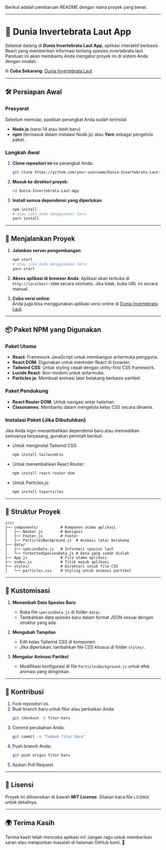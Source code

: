 Berikut adalah pembaruan README dengan nama proyek yang benar.

---

# 🌊 Dunia Invertebrata Laut App

Selamat datang di **Dunia Invertebrata Laut App**, aplikasi interaktif berbasis React yang memberikan informasi tentang spesies invertebrata laut. Panduan ini akan membantu Anda mengatur proyek ini di sistem Anda dengan mudah.

🌐 **Coba Sekarang**: [Dunia Invertebrata Laut](https://Dunia-Invertebrata-Laut-Appvercel.app/)

---

## 🛠 Persiapan Awal

### **Prasyarat**

Sebelum memulai, pastikan perangkat Anda sudah terinstal:

- **Node.js** (versi 14 atau lebih baru)
- **npm** (termasuk dalam instalasi Node.js) atau **Yarn** sebagai pengelola paket.

### **Langkah Awal**

1. **Clone repositori ini** ke perangkat Anda:

   ```bash
   git clone https://github.com/your-username/Dunia-Invertebrata-Laut-App.git
   ```

2. **Masuk ke direktori proyek**:

   ```bash
   cd Dunia-Invertebrata-Laut-App
   ```

3. **Install semua dependensi yang diperlukan**:
   ```bash
   npm install
   # atau jika Anda menggunakan Yarn:
   yarn install
   ```

---

## 🚀 Menjalankan Proyek

1. **Jalankan server pengembangan**:

   ```bash
   npm start
   # atau jika Anda menggunakan Yarn:
   yarn start
   ```

2. **Akses aplikasi di browser Anda**:
   Aplikasi akan terbuka di `http://localhost:3000` secara otomatis. Jika tidak, buka URL ini secara manual.

3. **Coba versi online**:  
   Anda juga bisa menggunakan aplikasi versi online di [Dunia Invertebrata Laut](https://Dunia-Invertebrata-Laut-Appvercel.app/).

---

## 📦 Paket NPM yang Digunakan

### **Paket Utama**

- **React**: Framework JavaScript untuk membangun antarmuka pengguna.
- **React DOM**: Digunakan untuk merender React di browser.
- **Tailwind CSS**: Untuk styling cepat dengan utility-first CSS framework.
- **Lucide React**: Ikon modern untuk antarmuka.
- **Particles.js**: Membuat animasi latar belakang berbasis partikel.

### **Paket Pendukung**

- **React Router DOM**: Untuk navigasi antar halaman.
- **Classnames**: Membantu dalam mengelola kelas CSS secara dinamis.

### **Instalasi Paket (Jika Dibutuhkan)**

Jika Anda ingin menambahkan dependensi baru atau memastikan semuanya terpasang, gunakan perintah berikut:

- Untuk menginstal Tailwind CSS:

  ```bash
  npm install tailwindcss
  ```

- Untuk menambahkan React Router:

  ```bash
  npm install react-router-dom
  ```

- Untuk Particles.js:
  ```bash
  npm install tsparticles
  ```

---

## 📂 Struktur Proyek

```
src/
├── components/          # Komponen utama aplikasi
│   ├── Navbar.js        # Navigasi
│   ├── Footer.js        # Footer
│   ├── ParticlesBackground.js  # Animasi latar belakang
├── data/
│   ├── speciesData.js   # Informasi spesies laut
│   └── formattedSpeciesData.js # Data yang sudah diolah
├── App.js               # File utama aplikasi
├── index.js             # Titik masuk aplikasi
├── styles/              # Direktori untuk file CSS
│   └── particles.css    # Styling untuk animasi partikel
```

---

## 🌈 Kustomisasi

1. **Menambah Data Spesies Baru**

   - Buka file `speciesData.js` di folder `data/`.
   - Tambahkan data spesies baru dalam format JSON sesuai dengan struktur yang ada.

2. **Mengubah Tampilan**

   - Edit kelas Tailwind CSS di komponen.
   - Jika diperlukan, tambahkan file CSS khusus di folder `styles/`.

3. **Mengatur Animasi Partikel**
   - Modifikasi konfigurasi di file `ParticlesBackground.js` untuk efek animasi yang diinginkan.

---

## 🤝 Kontribusi

1. Fork repositori ini.
2. Buat branch baru untuk fitur atau perbaikan Anda:
   ```bash
   git checkout -b fitur-baru
   ```
3. Commit perubahan Anda:
   ```bash
   git commit -m "Tambah fitur baru"
   ```
4. Push branch Anda:
   ```bash
   git push origin fitur-baru
   ```
5. Ajukan Pull Request.

---

## 📄 Lisensi

Proyek ini dilisensikan di bawah **MIT License**. Silakan baca file `LICENSE` untuk detailnya.

---

## 🌍 Terima Kasih

Terima kasih telah mencoba aplikasi ini! Jangan ragu untuk memberikan saran atau melaporkan masalah di halaman GitHub kami. 🌟
